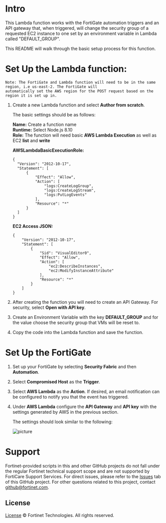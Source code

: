 # Intro
This Lambda function works with the FortiGate automation triggers and an API gateway that, when triggered, will change the security group of a requested EC2 instance to
one set by an environment variable in Lambda called "DEFAULT_GROUP".

This README will walk through the basic setup process for this function.

# Set Up the Lambda function:
    Note: The FortiGate and Lambda function will need to be in the same region, i.e us-east-2. The FortiGate will
    automatically set the AWS region for the POST request based on the region it is set up in.

1. Create a new Lambda function and select **Author from scratch**.

    The basic settings should be as follows:

    **Name:** Create a function name<br>
    **Runtime:** Select Node.js 8.10<br>
    **Role:** The function will need basic **AWS Lambda Execution** as well as EC2 **list** and **write**<br>


      **AWSLambdaBasicExecutionRole:**

      ```
      {
        "Version": "2012-10-17",
        "Statement": [
            {
                "Effect": "Allow",
                "Action": [
                    "logs:CreateLogGroup",
                    "logs:CreateLogStream",
                    "logs:PutLogEvents"
                ],
                "Resource": "*"
            }
        ]
    }
    ```

    **EC2 Access JSON:**

    ```
    {
        "Version": "2012-10-17",
        "Statement": [
            {
                "Sid": "VisualEditor0",
                "Effect": "Allow",
                "Action": [
                    "ec2:DescribeInstances",
                    "ec2:ModifyInstanceAttribute"
                ],
                "Resource": "*"
            }
        ]
    }
   ```

2. After creating the function you will need to create an API Gateway. For security, select **Open with API key**.
3. Create an Environment Variable with the key **DEFAULT_GROUP** and for the value choose the security group that VMs will be reset to.
4. Copy the code into the Lambda function and save the function.

# Set Up the FortiGate

1. Set up your FortiGate by selecting **Security Fabric** and then **Automation**.
2. Select **Compromised Host** as the **Trigger**.
3. Select **AWS Lambda** as the **Action**. If desired, an email notification can be configured to notify you that the event has triggered.
4. Under **AWS Lambda** configure the **API Gateway** and **API key** with the settings generated by AWS in the previous section.

    The settings should look similar to the following:

    ![picture](img/fortigate_lambda2.png)


# Support
Fortinet-provided scripts in this and other GitHub projects do not fall under the regular Fortinet technical support scope and are not supported by FortiCare Support Services.
For direct issues, please refer to the [Issues](https://github.com/fortinet/aws-lambda-vpc-security-group-update/issues) tab of this GitHub project.
For other questions related to this project, contact [github@fortinet.com](mailto:github@fortinet.com).

## License
[License](./LICENSE) © Fortinet Technologies. All rights reserved.
